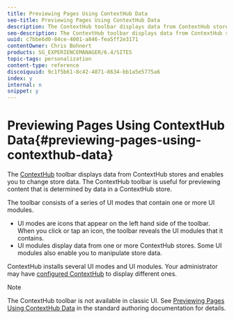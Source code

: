 ```yaml
---
title: Previewing Pages Using ContextHub Data
seo-title: Previewing Pages Using ContextHub Data
description: The ContextHub toolbar displays data from ContextHub stores and enables you to change store data. The ContextHub toolbar is useful for previewing content that is determined by data in a ContextHub store.
seo-description: The ContextHub toolbar displays data from ContextHub stores and enables you to change store data. The ContextHub toolbar is useful for previewing content that is determined by data in a ContextHub store.
uuid: c7bbe6d0-84ce-4001-a846-fea5ff2e3171
contentOwner: Chris Bohnert
products: SG_EXPERIENCEMANAGER/6.4/SITES
topic-tags: personalization
content-type: reference
discoiquuid: 9c1f5b61-8c42-4871-8634-bb1a5e5775a6
index: y
internal: n
snippet: y
---
```


# Previewing Pages Using ContextHub Data{#previewing-pages-using-contexthub-data}

The [ContextHub](../../../sites/developing/using/contexthub.md) toolbar displays data from ContextHub stores and enables you to change store data. The ContextHub toolbar is useful for previewing content that is determined by data in a ContextHub store.

The toolbar consists of a series of UI modes that contain one or more UI modules.

* UI modes are icons that appear on the left hand side of the toolbar. When you click or tap an icon, the toolbar reveals the UI modules that it contains.
* UI modules display data from one or more ContextHub stores. Some UI modules also enable you to manipulate store data.

ContextHub installs several UI modes and UI modules. Your administrator may have [configured ContextHub](../../../sites/administering/using/contexthub-config.md) to display different ones.

>[!NOTE]
>
>The ContextHub toolbar is not available in classic UI. See [Previewing Pages Using ContextHub Data](../../../sites/authoring/using/ch-previewing.md) in the standard authoring documentation for details.

